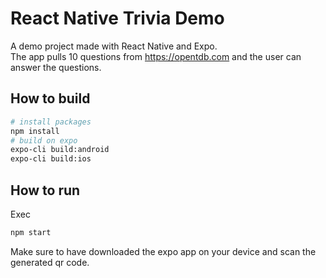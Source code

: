 # React Native Trivia Demo
A demo project made with React Native and Expo.  
The app pulls 10 questions from https://opentdb.com and the user can answer the questions.
 
## How to build
```sh
# install packages
npm install
# build on expo
expo-cli build:android
expo-cli build:ios
```
## How to run 
Exec
```sh
npm start
```
Make sure to have downloaded the expo app on your device and scan the generated qr code. 
